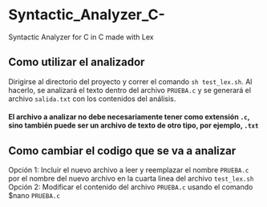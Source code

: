 # Syntactic_Analyzer_C-
Syntactic Analyzer for C in C made with Lex

## Como utilizar el analizador

Dirigirse al directorio del proyecto y correr el comando `sh test_lex.sh`.
Al hacerlo, se analizará el texto dentro del archivo `PRUEBA.c` y se generará el archivo `salida.txt` con los contenidos del análisis.

#### El archivo a analizar no debe necesariamente tener como extensión `.c`, sino también puede ser un archivo de texto de otro tipo, por ejemplo, `.txt`

## Como cambiar el codigo que se va a analizar

Opción 1: Incluir el nuevo archivo a leer y reemplazar el nombre `PRUEBA.c` por el nombre del nuevo archivo en la cuarta linea
del archivo `test_lex.sh`
Opción 2: Modificar el contenido del archivo `PRUEBA.c` usando el comando $nano `PRUEBA.c`
